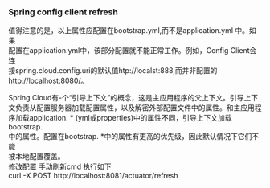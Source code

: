 ### Spring config client refresh
  值得注意的是，以上属性应配置在bootstrap.yml,而不是application.yml 中。如果  
  配置在application.yml中，该部分配置就不能正常工作。例如，Config Client会连  
接spring.cloud.config.uri的默认值htp://localst:888,而并非配置的http://localhost:8080/。  
  
    
  Spring Cloud有-个“引导上下文”的概念，这是主应用程序的父上下文。引导上下  
  文负责从配置服务器加载配置属性，以及解密外部配置文件中的属性。和主应用程  
  序加载application. * (yml或properties)中的属性不同，引导上下文加载bootstrap.  
  中的属性。配置在bootstrap. *中的属性有更高的优先级，因此默认情况下它们不能  
  被本地配置覆盖。  
修改配置 手动刷新cmd 执行如下  
curl -X POST http://localhost:8081/actuator/refresh
